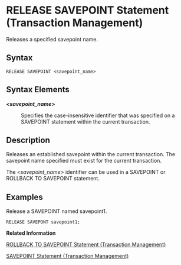 <!-- loio445eb4d2202f4f29b67e9874a3c9acfb -->

# RELEASE SAVEPOINT Statement \(Transaction Management\)

Releases a specified savepoint name.



<a name="loio445eb4d2202f4f29b67e9874a3c9acfb__sql_rollback_1sql_rollback_syntax"/>

## Syntax

```
RELEASE SAVEPOINT <savepoint_name>
```



<a name="loio445eb4d2202f4f29b67e9874a3c9acfb__section_ynn_4s2_wgb"/>

## Syntax Elements


<dl>
<dt><b>

*<savepoint\_name\>*

</b></dt>
<dd>

Specifies the case-insensitive identifier that was specified on a SAVEPOINT statement within the current transaction.



</dd>
</dl>



<a name="loio445eb4d2202f4f29b67e9874a3c9acfb__sql_rollback_1sql_rollback_description"/>

## Description

Releases an established savepoint within the current transaction. The savepoint name specified must exist for the current transaction.

The *<savepoint\_name\>* identifier can be used in a SAVEPOINT or ROLLBACK TO SAVEPOINT statement.



<a name="loio445eb4d2202f4f29b67e9874a3c9acfb__section_kn5_5x3_chb"/>

## Examples

Release a SAVEPOINT named savepoint1.

```
RELEASE SAVEPONT savepoint1;
```

**Related Information**  


[ROLLBACK TO SAVEPOINT Statement \(Transaction Management\)](rollback-to-savepoint-statement-transaction-management-104ae26.md "Rolls back a transaction to the named savepoint without terminating the transaction.")

[SAVEPOINT Statement \(Transaction Management\)](savepoint-statement-transaction-management-cd4172a.md "Defines a location to which a transaction can return if part of the transaction is conditionally canceled.")


